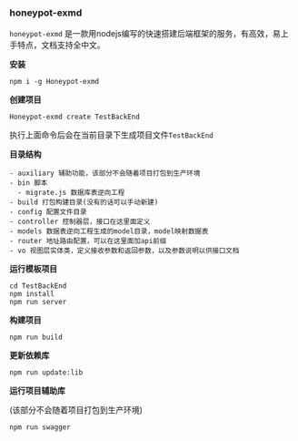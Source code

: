 ### honeypot-exmd

```honeypot-exmd``` 是一款用nodejs编写的快速搭建后端框架的服务，有高效，易上手特点，文档支持全中文。

**安装**

```
npm i -g Honeypot-exmd
```

**创建项目**

```
Honeypot-exmd create TestBackEnd
```

执行上面命令后会在当前目录下生成项目文件```TestBackEnd```

**目录结构**

```
- auxiliary 辅助功能，该部分不会随着项目打包到生产环境
- bin 脚本
  - migrate.js 数据库表逆向工程
- build 打包构建目录(没有的话可以手动新建)
- config 配置文件目录
- controller 控制器层，接口在这里面定义
- models 数据表逆向工程生成的model目录，model映射数据表
- router 地址路由配置，可以在这里面加api前缀
- vo 视图层实体类，定义接收参数和返回参数，以及参数说明以供接口文档
```

**运行模板项目**

```
cd TestBackEnd
npm install
npm run server
```

**构建项目**

```
npm run build
```

**更新依赖库**

```
npm run update:lib
```

**运行项目辅助库**

(该部分不会随着项目打包到生产环境)

```
npm run swagger
```
